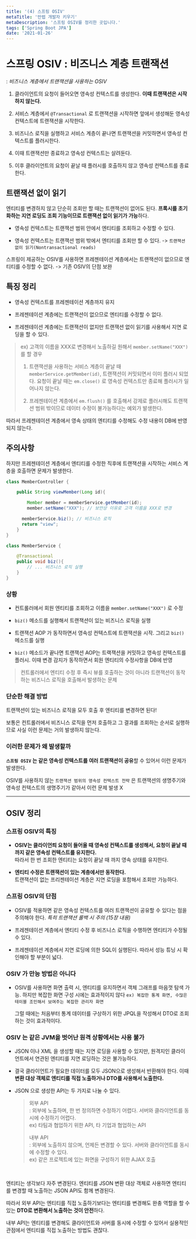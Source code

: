 ```yaml
---
title: '(4) 스프링 OSIV'
metaTitle: '만렙 개발자 키우기'
metaDescription: '스프링 OSIV를 정리한 곳입니다.'
tags: ['Spring Boot JPA']
date: '2021-01-26'
---
```


# 스프링 OSIV : 비즈니스 계층 트랜잭션

: _비즈니스 계층에서 트랜잭션을 사용하는 OSIV_

1. 클라이언트의 요청이 들어오면 영속성 컨텍스트를 생성한다. **이때 트랜잭션은 시작하지 않는다.**

2) 서비스 계층에서 `@Transactional` 로 트랜잭션을 시작하면 앞에서 생성해둔 영속성 컨텍스트에 트랜잭션을 시작한다.

3. 비즈니스 로직을 실행하고 서비스 계층이 끝나면 트랜잭션을 커밋하면서 영속성 컨텍스트를 플러시한다.

4) 이때 트랜잭션만 종료하고 영속성 컨텍스트는 살려둔다.

5. 이후 클라이언트의 요청이 끝날 때 플러시를 호출하지 않고 영속성 컨텍스트를 종료한다.

## 트랜잭션 없이 읽기

엔티티를 변경하지 않고 단순히 조회만 할 때는 트랜잭션이 없어도 된다. **프록시를 초기화하는 지연 로딩도 조회 기능이므로 트랜잭션 없이 읽기가 가능**하다.

- 영속성 컨텍스트는 트랜잭션 범위 안에서 엔티티를 조회하고 수정할 수 있다.

* 영속성 컨텍스트는 트랜잭션 범위 밖에서 엔티티를 조회만 할 수 있다. -> `트랜잭션 없이 읽기(Nontransactional reads)`

스프링이 제공하는 OSIV를 사용하면 프레젠테이션 계층에서는 트랜잭션이 없으므로 엔티티를 수정할 수 없다. -> 기존 OSIV의 단점 보완

## 특징 정리

- 영속성 컨텍스트를 프레젠테이션 계층까지 유지

* 프레젠테이션 계층에는 트랜잭션이 없으므로 엔티티를 수정할 수 없다.

- 프레젠테이션 계층에는 트랜잭션이 없지만 트랜잭션 없이 읽기를 사용해서 지연 로딩을 할 수 있다.

> ex) 고객의 이름을 XXX로 변경해서 노출하길 원해서 `member.setName("XXX")` 를 할 경우
>
> 1. 트랜잭션을 사용하는 서비스 계층이 끝날 때`memberService.getMember(id)`, 트랜잭션이 커밋되면서 이미 플러시 되었다. 요청이 끝날 때는 `em.close()` 로 영속성 컨텍스트만 종료해 플러시가 일어나지 않는다.
>
> 2) 프레젠테이션 계층에서 `em.flush()` 를 호출해서 강제로 플러시해도 트랜잭션 범위 밖이므로 데이터 수정이 불가능하다는 예외가 발생한다.

따라서 프레젠테이션 계층에서 영속 상태의 엔티티를 수정해도 수정 내용이 DB에 반영되지 않는다.

## 주의사항

하지만 프레젠테이션 계층에서 엔티티를 수정한 직후에 트랜잭션을 시작하는 서비스 계층을 호출하면 문제가 발생한다.

```java
class MemberController {

    public String viewMember(Long id){

        Member member = memberService.getMember(id);
        member.setName("XXX"); // 보안상 이유로 고객 이름을 XXX로 변경

      memberService.biz(); // 비즈니스 로직
      return "view";
    }
}

class MemberService {

    @Transactional
    public void biz(){
        // ... 비즈니스 로직 실행
    }
}
```

### 상황

- 컨트롤러에서 회원 엔티티를 조회하고 이름을 `member.setName("XXX")` 로 수정

* `biz()` 메소드를 실행해서 트랜잭션이 있는 비즈니스 로직을 실행

- 트랜잭션 AOP 가 동작하면서 영속성 컨텍스트에 트랜잭션을 시작. 그리고 `biz()` 메소드를 실행

* `biz()` 메소드가 끝나면 트랜잭션 AOP는 트랙잭션을 커밋하고 영속성 컨텍스트를 플러시. 이때 변경 감지가 동작하면서 회원 엔티티의 수정사항을 DB에 반영

> 컨트롤러에서 엔티티 수정 후 즉시 뷰를 호출하는 것이 아니라 트랜잭션이 동작하는 비즈니스 로직을 호출해서 발생하는 문제

### 단순한 해결 방법

트랜잭션이 있는 비즈니스 로직을 모두 호출 후 엔티티를 변경하면 된다!

보통은 컨트롤러에서 비즈니스 로직을 먼저 호출하고 그 결과를 조회하는 순서로 실행하므로 사실 이런 문제는 거의 발생하지 않는다.

### 이러한 문제가 왜 발생할까

**`스프링 OSIV` 는 같은 영속성 컨텍스트를 여러 트랜잭션이 공유**할 수 있어서 이런 문제가 발생한다.

OSIV를 사용하지 않는 `트랜잭션 범위의 영속성 컨텍스트 전략` 은 트랜잭션의 생명주기와 영속성 컨텍스트의 생명주기가 같아서 이런 문제 발생 X

---

## OSIV 정리

### 스프링 OSIV의 특징

- **OSIV는 클라이언틔 요청이 들어올 때 영속성 컨텍스트를 생성해서, 요청이 끝날 때 까지 같은 영속성 컨텍스트를 유지한다.**
  <br/>따라서 한 번 조회한 엔티티는 요청이 끝날 때 까지 영속 상태를 유지한다.

* **엔티티 수정은 트랜잭션이 있는 계층에서만 동작한다.**
  <br/> 트랜잭션이 없는 프리젠테이션 계층은 지연 로딩을 포함해서 조회만 가능하다.

### 스프링 OSIV의 단점

- OSIV를 적용하면 같은 영속성 컨텍스트를 여러 트랜잭션이 공유할 수 있다는 점을 주의해야 한다. _특히 트랜잭션 롤백 시 주의 (15장 내용)_

* 프레젠테이션 계층에서 엔티티 수정 후 비즈니스 로직을 수행하면 엔티티가 수정될 수 있다.

- 프레젠테이션 계층에서 지연 로딩에 의한 SQL이 실행된다. 따라서 성능 튜닝 시 확인해야 할 부분이 넓다.

### OSIV 가 만능 방법은 아니다

- OSIV를 사용하면 화면 출력 시, 엔티티를 유지하면서 객체 그래프를 마음껏 탐색 가능. 하지만 복잡한 화면 구성 시에는 효과적이지 않다 `ex) 복잡한 통계 화면, 수많은 테이블 조인해서 보여주는 복잡한 관리자 화면`

  그럴 때에는 처음부터 통계 데이터를 구상하기 위한 JPQL을 작성해서 DTO로 조회하는 것이 효과적이다.

### OSIV 는 같은 JVM을 벗어난 원격 상황에서는 사용 불가

- JSON 이나 XML 을 생성할 때는 지연 로딩을 사용할 수 있지만, 원격지인 클라이언트에서 연관된 엔티티를 지연 로딩하는 것은 불가능하다.

* 결국 클라이언트가 필요한 데이터를 모두 JSON으로 생성해서 반환해야 한다. 이때 **변환 대상 객체로 엔티티를 직접 노출하거나 DTO를 사용해서 노출한다.**

- JSON 으로 생성한 API는 두 가지로 나눌 수 있다.
  > 외부 API <br/>
  > : 외부에 노출하며, 한 번 정의하면 수정하기 어렵다. 서버와 클라이언트를 동시에 수정하기 어렵다. <br/>
  > ex) 타팀과 협업하기 위한 API, 타 기업과 협업하는 API
  >
  > 내부 API <br/>
  > : 외부에 노출하지 않으며, 언제든 변경할 수 있다. 서버와 클라이언트를 동시에 수정할 수 있다. <br/>
  > ex) 같은 프로젝트에 있는 화면을 구성하기 위한 AJAX 호출

<br/>

엔티티는 생각보다 자주 변경된다. 엔티티를 JSON 변환 대상 객체로 사용하면 엔티티를 변경할 때 노출하는 JSON API도 함께 변경된다.

따라서 외부 API는 엔티티를 직접 노출하기보다는 엔티티를 변경해도 완충 역할을 할 수 있는 **DTO로 변환해서 노출하는 것이 안전**하다.

내부 API는 엔티티를 변경해도 클라이언트와 서버를 동시에 수정할 수 있어서 실용적인 관점에서 엔티티를 직접 노출하는 방법도 괜찮다.
